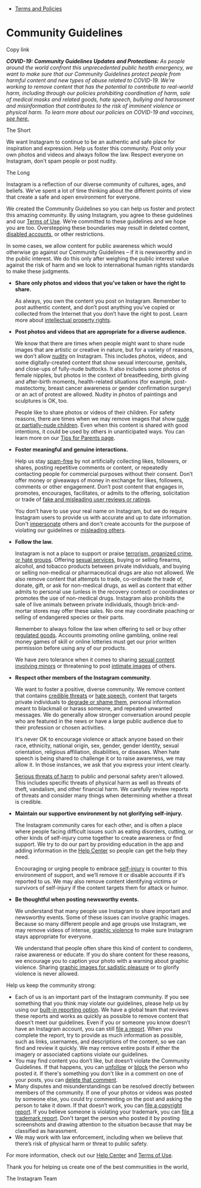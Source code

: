 * [Terms and Policies](https://help.instagram.com/1417489251945243/?helpref=breadcrumb)

Community Guidelines
====================

Copy link

_**COVID-19: Community Guidelines Updates and Protections:** As people around the world confront this unprecedented public health emergency, we want to make sure that our Community Guidelines protect people from harmful content and new types of abuse related to COVID-19. We’re working to remove content that has the potential to contribute to real-world harm, including through our policies prohibiting coordination of harm, sale of medical masks and related goods, hate speech, bullying and harassment and misinformation that contributes to the risk of imminent violence or physical harm. To learn more about our policies on COVID-19 and vaccines, [see here.](https://help.instagram.com/697825587576762?helpref=faq_content)_

The Short

We want Instagram to continue to be an authentic and safe place for inspiration and expression. Help us foster this community. Post only your own photos and videos and always follow the law. Respect everyone on Instagram, don’t spam people or post nudity.

The Long

Instagram is a reflection of our diverse community of cultures, ages, and beliefs. We’ve spent a lot of time thinking about the different points of view that create a safe and open environment for everyone.

We created the Community Guidelines so you can help us foster and protect this amazing community. By using Instagram, you agree to these guidelines and our [Terms of Use](https://www.instagram.com/legal/terms). We’re committed to these guidelines and we hope you are too. Overstepping these boundaries may result in deleted content, [disabled accounts](https://help.instagram.com/366993040048856?helpref=faq_content), or other restrictions.

In some cases, we allow content for public awareness which would otherwise go against our Community Guidelines – if it is newsworthy and in the public interest. We do this only after weighing the public interest value against the risk of harm and we look to international human rights standards to make these judgments.

* **Share only photos and videos that you’ve taken or have the right to share.**
    
    As always, you own the content you post on Instagram. Remember to post authentic content, and don’t post anything you’ve copied or collected from the Internet that you don’t have the right to post. Learn more about [intellectual property rights](https://help.instagram.com/126382350847838?helpref=faq_content).
    
* **Post photos and videos that are appropriate for a diverse audience.**
    
    We know that there are times when people might want to share nude images that are artistic or creative in nature, but for a variety of reasons, we don’t allow [nudity](https://l.instagram.com/?u=https%3A%2F%2Fwww.facebook.com%2Fcommunitystandards%2Fadult_nudity_sexual_activity&e=AT3Trd3x5EbNm2aizUukyvgRCwsIUoPbee6nvq_48K7aoQy2MTtpL-w3SchYdtr2g7EAhVLw25YQHkgLK5bWDBMARFhrELe2ia7VRs3muvh8LoD72EDuTDlmaY6oa-PyprO5l4fP7bES2ZuTT6NW0Q) on Instagram. This includes photos, videos, and some digitally-created content that show sexual intercourse, genitals, and close-ups of fully-nude buttocks. It also includes some photos of female nipples, but photos in the context of breastfeeding, birth giving and after-birth moments, health-related situations (for example, post-mastectomy, breast cancer awareness or gender confirmation surgery) or an act of protest are allowed. Nudity in photos of paintings and sculptures is OK, too.
    
    People like to share photos or videos of their children. For safety reasons, there are times when we may remove images that show [nude or partially-nude children](https://l.instagram.com/?u=https%3A%2F%2Fwww.facebook.com%2Fcommunitystandards%2Fchild_nudity_sexual_exploitation&e=AT3Trd3x5EbNm2aizUukyvgRCwsIUoPbee6nvq_48K7aoQy2MTtpL-w3SchYdtr2g7EAhVLw25YQHkgLK5bWDBMARFhrELe2ia7VRs3muvh8LoD72EDuTDlmaY6oa-PyprO5l4fP7bES2ZuTT6NW0Q). Even when this content is shared with good intentions, it could be used by others in unanticipated ways. You can learn more on our [Tips for Parents page](https://help.instagram.com/154475974694511/?helpref=faq_content).
    
* **Foster meaningful and genuine interactions.**
    
    Help us stay [spam-free](https://l.instagram.com/?u=https%3A%2F%2Fwww.facebook.com%2Fcommunitystandards%2Fspam&e=AT3Trd3x5EbNm2aizUukyvgRCwsIUoPbee6nvq_48K7aoQy2MTtpL-w3SchYdtr2g7EAhVLw25YQHkgLK5bWDBMARFhrELe2ia7VRs3muvh8LoD72EDuTDlmaY6oa-PyprO5l4fP7bES2ZuTT6NW0Q) by not artificially collecting likes, followers, or shares, posting repetitive comments or content, or repeatedly contacting people for commercial purposes without their consent. Don’t offer money or giveaways of money in exchange for likes, followers, comments or other engagement. Don’t post content that engages in, promotes, encourages, facilitates, or admits to the offering, solicitation or trade of [fake and misleading user reviews or ratings](https://l.instagram.com/?u=https%3A%2F%2Fwww.facebook.com%2Fcommunitystandards%2Ffraud_deception&e=AT3Trd3x5EbNm2aizUukyvgRCwsIUoPbee6nvq_48K7aoQy2MTtpL-w3SchYdtr2g7EAhVLw25YQHkgLK5bWDBMARFhrELe2ia7VRs3muvh8LoD72EDuTDlmaY6oa-PyprO5l4fP7bES2ZuTT6NW0Q).
    
    You don’t have to use your real name on Instagram, but we do require Instagram users to provide us with accurate and up to date information. Don't [impersonate](https://l.instagram.com/?u=https%3A%2F%2Fwww.facebook.com%2Fcommunitystandards%2Fmisrepresentation&e=AT3Trd3x5EbNm2aizUukyvgRCwsIUoPbee6nvq_48K7aoQy2MTtpL-w3SchYdtr2g7EAhVLw25YQHkgLK5bWDBMARFhrELe2ia7VRs3muvh8LoD72EDuTDlmaY6oa-PyprO5l4fP7bES2ZuTT6NW0Q) others and don't create accounts for the purpose of violating our guidelines or [misleading others](https://l.instagram.com/?u=https%3A%2F%2Ftransparency.fb.com%2Fpolicies%2Fcommunity-standards%2Finauthentic-behavior%2F&e=AT3Trd3x5EbNm2aizUukyvgRCwsIUoPbee6nvq_48K7aoQy2MTtpL-w3SchYdtr2g7EAhVLw25YQHkgLK5bWDBMARFhrELe2ia7VRs3muvh8LoD72EDuTDlmaY6oa-PyprO5l4fP7bES2ZuTT6NW0Q).
    
* **Follow the law.**
    
    Instagram is not a place to support or praise [terrorism, organized crime, or hate groups](https://l.instagram.com/?u=https%3A%2F%2Fwww.facebook.com%2Fcommunitystandards%2Fdangerous_individuals_organizations&e=AT3Trd3x5EbNm2aizUukyvgRCwsIUoPbee6nvq_48K7aoQy2MTtpL-w3SchYdtr2g7EAhVLw25YQHkgLK5bWDBMARFhrELe2ia7VRs3muvh8LoD72EDuTDlmaY6oa-PyprO5l4fP7bES2ZuTT6NW0Q). Offering [sexual services](https://l.instagram.com/?u=https%3A%2F%2Fwww.facebook.com%2Fcommunitystandards%2Fsexual_solicitation&e=AT3Trd3x5EbNm2aizUukyvgRCwsIUoPbee6nvq_48K7aoQy2MTtpL-w3SchYdtr2g7EAhVLw25YQHkgLK5bWDBMARFhrELe2ia7VRs3muvh8LoD72EDuTDlmaY6oa-PyprO5l4fP7bES2ZuTT6NW0Q), buying or selling firearms, alcohol, and tobacco products between private individuals, and buying or selling non-medical or pharmaceutical drugs are also not allowed. We also remove content that attempts to trade, co-ordinate the trade of, donate, gift, or ask for non-medical drugs, as well as content that either admits to personal use (unless in the recovery context) or coordinates or promotes the use of non-medical drugs. Instagram also prohibits the sale of live animals between private individuals, though brick-and-mortar stores may offer these sales. No one may coordinate poaching or selling of endangered species or their parts.
    
    Remember to always follow the law when offering to sell or buy other [regulated goods](https://l.instagram.com/?u=https%3A%2F%2Fwww.facebook.com%2Fcommunitystandards%2Fregulated_goods&e=AT3Trd3x5EbNm2aizUukyvgRCwsIUoPbee6nvq_48K7aoQy2MTtpL-w3SchYdtr2g7EAhVLw25YQHkgLK5bWDBMARFhrELe2ia7VRs3muvh8LoD72EDuTDlmaY6oa-PyprO5l4fP7bES2ZuTT6NW0Q). Accounts promoting online gambling, online real money games of skill or online lotteries must get our prior written permission before using any of our products.
    
    We have zero tolerance when it comes to sharing [sexual content involving minors](https://l.instagram.com/?u=https%3A%2F%2Fwww.facebook.com%2Fcommunitystandards%2Fchild_nudity_sexual_exploitation&e=AT3Trd3x5EbNm2aizUukyvgRCwsIUoPbee6nvq_48K7aoQy2MTtpL-w3SchYdtr2g7EAhVLw25YQHkgLK5bWDBMARFhrELe2ia7VRs3muvh8LoD72EDuTDlmaY6oa-PyprO5l4fP7bES2ZuTT6NW0Q) or threatening to post [intimate images](https://l.instagram.com/?u=https%3A%2F%2Fwww.facebook.com%2Fcommunitystandards%2Fsexual_exploitation_adults&e=AT3Trd3x5EbNm2aizUukyvgRCwsIUoPbee6nvq_48K7aoQy2MTtpL-w3SchYdtr2g7EAhVLw25YQHkgLK5bWDBMARFhrELe2ia7VRs3muvh8LoD72EDuTDlmaY6oa-PyprO5l4fP7bES2ZuTT6NW0Q) of others.
    
* **Respect other members of the Instagram community.**
    
    We want to foster a positive, diverse community. We remove content that contains [credible threats](https://l.instagram.com/?u=https%3A%2F%2Fwww.facebook.com%2Fcommunitystandards%2Fcredible_violence&e=AT3Trd3x5EbNm2aizUukyvgRCwsIUoPbee6nvq_48K7aoQy2MTtpL-w3SchYdtr2g7EAhVLw25YQHkgLK5bWDBMARFhrELe2ia7VRs3muvh8LoD72EDuTDlmaY6oa-PyprO5l4fP7bES2ZuTT6NW0Q) or [hate speech](https://l.instagram.com/?u=https%3A%2F%2Fwww.facebook.com%2Fcommunitystandards%2Fhate_speech&e=AT3Trd3x5EbNm2aizUukyvgRCwsIUoPbee6nvq_48K7aoQy2MTtpL-w3SchYdtr2g7EAhVLw25YQHkgLK5bWDBMARFhrELe2ia7VRs3muvh8LoD72EDuTDlmaY6oa-PyprO5l4fP7bES2ZuTT6NW0Q), content that targets private individuals to [degrade or shame them](https://l.instagram.com/?u=https%3A%2F%2Fwww.facebook.com%2Fcommunitystandards%2Fbullying&e=AT3Trd3x5EbNm2aizUukyvgRCwsIUoPbee6nvq_48K7aoQy2MTtpL-w3SchYdtr2g7EAhVLw25YQHkgLK5bWDBMARFhrELe2ia7VRs3muvh8LoD72EDuTDlmaY6oa-PyprO5l4fP7bES2ZuTT6NW0Q), personal information meant to blackmail or harass someone, and repeated unwanted messages. We do generally allow stronger conversation around people who are featured in the news or have a large public audience due to their profession or chosen activities.
    
    It's never OK to encourage violence or attack anyone based on their race, ethnicity, national origin, sex, gender, gender identity, sexual orientation, religious affiliation, disabilities, or diseases. When hate speech is being shared to challenge it or to raise awareness, we may allow it. In those instances, we ask that you express your intent clearly.
    
    [Serious threats of harm](https://l.instagram.com/?u=https%3A%2F%2Fwww.facebook.com%2Fcommunitystandards%2Fcredible_violence&e=AT3Trd3x5EbNm2aizUukyvgRCwsIUoPbee6nvq_48K7aoQy2MTtpL-w3SchYdtr2g7EAhVLw25YQHkgLK5bWDBMARFhrELe2ia7VRs3muvh8LoD72EDuTDlmaY6oa-PyprO5l4fP7bES2ZuTT6NW0Q) to public and personal safety aren't allowed. This includes specific threats of physical harm as well as threats of theft, vandalism, and other financial harm. We carefully review reports of threats and consider many things when determining whether a threat is credible.
    
* **Maintain our supportive environment by not glorifying self-injury.**
    
    The Instagram community cares for each other, and is often a place where people facing difficult issues such as eating disorders, cutting, or other kinds of self-injury come together to create awareness or find support. We try to do our part by providing education in the app and adding information in the [Help Center](https://help.instagram.com/) so people can get the help they need.
    
    Encouraging or urging people to embrace [self-injury](https://l.instagram.com/?u=https%3A%2F%2Fwww.facebook.com%2Fcommunitystandards%2Fsuicide_self_injury_violence&e=AT3Trd3x5EbNm2aizUukyvgRCwsIUoPbee6nvq_48K7aoQy2MTtpL-w3SchYdtr2g7EAhVLw25YQHkgLK5bWDBMARFhrELe2ia7VRs3muvh8LoD72EDuTDlmaY6oa-PyprO5l4fP7bES2ZuTT6NW0Q) is counter to this environment of support, and we’ll remove it or disable accounts if it’s reported to us. We may also remove content identifying victims or survivors of self-injury if the content targets them for attack or humor.
    
* **Be thoughtful when posting newsworthy events.**
    
    We understand that many people use Instagram to share important and newsworthy events. Some of these issues can involve graphic images. Because so many different people and age groups use Instagram, we may remove videos of intense, [graphic violence](https://l.instagram.com/?u=https%3A%2F%2Fwww.facebook.com%2Fcommunitystandards%2Fgraphic_violence&e=AT3Trd3x5EbNm2aizUukyvgRCwsIUoPbee6nvq_48K7aoQy2MTtpL-w3SchYdtr2g7EAhVLw25YQHkgLK5bWDBMARFhrELe2ia7VRs3muvh8LoD72EDuTDlmaY6oa-PyprO5l4fP7bES2ZuTT6NW0Q) to make sure Instagram stays appropriate for everyone.
    
    We understand that people often share this kind of content to condemn, raise awareness or educate. If you do share content for these reasons, we encourage you to caption your photo with a warning about graphic violence. Sharing [graphic images for sadistic pleasure](https://l.instagram.com/?u=https%3A%2F%2Fwww.facebook.com%2Fcommunitystandards%2Fcruel_insensitive&e=AT3Trd3x5EbNm2aizUukyvgRCwsIUoPbee6nvq_48K7aoQy2MTtpL-w3SchYdtr2g7EAhVLw25YQHkgLK5bWDBMARFhrELe2ia7VRs3muvh8LoD72EDuTDlmaY6oa-PyprO5l4fP7bES2ZuTT6NW0Q) or to glorify violence is never allowed.
    

Help us keep the community strong:

* Each of us is an important part of the Instagram community. If you see something that you think may violate our guidelines, please help us by using our [built-in reporting option](https://help.instagram.com/165828726894770?helpref=faq_content). We have a global team that reviews these reports and works as quickly as possible to remove content that doesn’t meet our guidelines. Even if you or someone you know doesn’t have an Instagram account, you can still [file a report](https://help.instagram.com/contact/383679321740945). When you complete the report, try to provide as much information as possible, such as links, usernames, and descriptions of the content, so we can find and review it quickly. We may remove entire posts if either the imagery or associated captions violate our guidelines.
* You may find content you don’t like, but doesn’t violate the Community Guidelines. If that happens, you can [unfollow](https://help.instagram.com/286340048138725?helpref=faq_content) or [block](https://help.instagram.com/426700567389543/?helpref=faq_content) the person who posted it. If there's something you don't like in a comment on one of your posts, you can [delete that comment](https://help.instagram.com/289098941190483?helpref=faq_content).
* Many disputes and misunderstandings can be resolved directly between members of the community. If one of your photos or videos was posted by someone else, you could try commenting on the post and asking the person to take it down. If that doesn’t work, you can [file a copyright report](https://help.instagram.com/126382350847838?helpref=faq_content). If you believe someone is violating your trademark, you can [file a trademark report](https://help.instagram.com/222826637847963?helpref=faq_content). Don't target the person who posted it by posting screenshots and drawing attention to the situation because that may be classified as harassment.
* We may work with law enforcement, including when we believe that there’s risk of physical harm or threat to public safety.

For more information, check out our [Help Center](https://help.instagram.com/) and [Terms of Use](https://l.instagram.com/?u=http%3A%2F%2Finstagram.com%2Flegal%2Fterms%2F%23&e=AT3Trd3x5EbNm2aizUukyvgRCwsIUoPbee6nvq_48K7aoQy2MTtpL-w3SchYdtr2g7EAhVLw25YQHkgLK5bWDBMARFhrELe2ia7VRs3muvh8LoD72EDuTDlmaY6oa-PyprO5l4fP7bES2ZuTT6NW0Q).

Thank you for helping us create one of the best communities in the world,

The Instagram Team